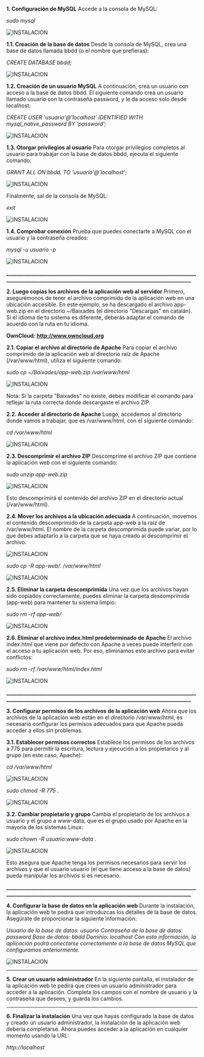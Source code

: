 **1. Configuración de MySQL**
Accede a la consola de MySQL:

*sudo mysql*

![INSTALACION](fotito01.png)


**1.1. Creación de la base de datos**
Desde la consola de MySQL, crea una base de datos llamada bbdd (o el nombre que prefieras):

*CREATE DATABASE bbdd;*

![INSTALACION](fotito02.png)


**1.2. Creación de un usuario MySQL**
A continuación, crea un usuario con acceso a la base de datos bbdd. El siguiente comando crea un usuario llamado usuario con la contraseña password, y le da acceso solo desde localhost:

*CREATE USER 'usuario'@'localhost' IDENTIFIED WITH mysql_native_password BY 'password';*

![INSTALACION](fotito03.png)


**1.3. Otorgar privilegios al usuario**
Para otorgar privilegios completos al usuario para trabajar con la base de datos bbdd, ejecuta el siguiente comando:

*GRANT ALL ON bbdd. TO 'usuario'@'localhost';*

![INSTALACION](fotito04.png)


Finalmente, sal de la consola de MySQL:

*exit*

![INSTALACION](fotito05.png)


**1.4. Comprobar conexión**
Prueba que puedes conectarte a MySQL con el usuario y la contraseña creados:

*mysql -u usuario -p*

![INSTALACION](fotito06.png)

**____________________________________________________________________________________________________________________________________________________**


**2. Luego copias los archivos de la aplicación web al servidor**
Primero, asegurémonos de tener el archivo comprimido de la aplicación web en una ubicación accesible. En este ejemplo, se ha descargado el archivo app-web.zip en el directorio ~/Baixades (el directorio "Descargas" en catalán). Si el idioma de tu sistema es diferente, deberás adaptar el comando de acuerdo con la ruta en tu idioma.

**OwnCloud: http://www.owncloud.org**

**2.1. Copiar el archivo al directorio de Apache**
Para copiar el archivo comprimido de la aplicación web al directorio raíz de Apache (/var/www/html), utiliza el siguiente comando:

*sudo cp ~/Baixades/app-web.zip /var/www/html*

![INSTALACION](fotito07.png)

Nota: Si la carpeta "Baixades" no existe, debes modificar el comando para reflejar la ruta correcta donde descargaste el archivo ZIP.


**2.2. Acceder al directorio de Apache**
Luego, accedemos al directorio donde vamos a trabajar, que es /var/www/html, con el siguiente comando:

*cd /var/www/html*

![INSTALACION](fotito08.png)

**2.3. Descomprimir el archivo ZIP**
Descomprime el archivo ZIP que contiene la aplicación web con el siguiente comando:

*sudo unzip app-web.zip*

![INSTALACION](fotito09.png)

Esto descomprimirá el contenido del archivo ZIP en el directorio actual (/var/www/html).


**2.4. Mover los archivos a la ubicación adecuada**
A continuación, movemos el contenido descomprimido de la carpeta app-web a la raíz de /var/www/html. El nombre de la carpeta descomprimida puede variar, por lo que debes adaptarlo a la carpeta que se haya creado al descomprimir el archivo.

![INSTALACION](fotito18.png)

*sudo cp -R app-web/. /var/www/html*

![INSTALACION](fotito10.png)

**2.5. Eliminar la carpeta descomprimida**
Una vez que los archivos hayan sido copiados correctamente, puedes eliminar la carpeta descomprimida (app-web) para mantener tu sistema limpio:

*sudo rm -rf app-web/*

![INSTALACION](fotito11.png)


**2.6. Eliminar el archivo index.html predeterminado de Apache**
El archivo index.html que viene por defecto con Apache a veces puede interferir con el acceso a tu aplicación web. Por eso, eliminamos este archivo para evitar conflictos:

*sudo rm -rf /var/www/html/index.html*

![INSTALACION](fotito12.png)

**____________________________________________________________________________________________________________________________________________________**

**3. Configurar permisos de los archivos de la aplicación web**
Ahora que los archivos de la aplicación web están en el directorio /var/www/html, es necesario configurar los permisos adecuados para que Apache pueda acceder a ellos sin problemas.


**3.1. Establecer permisos correctos**
Establece los permisos de los archivos a 775 para permitir la escritura, lectura y ejecución a los propietarios y al grupo (en este caso, Apache):

*cd /var/www/html*

![INSTALACION](fotito13.png)

*sudo chmod -R 775 .*

![INSTALACION](fotito14.png)


**3.2. Cambiar propietario y grupo**
Cambia el propietario de los archivos a usuario y el grupo a www-data, que es el grupo usado por Apache en la mayoría de los sistemas Linux:

*sudo chown -R usuario:www-data .*

![INSTALACION](fotito15.png)

Esto asegura que Apache tenga los permisos necesarios para servir los archivos y que el usuario usuario (el que tiene acceso a la base de datos) pueda manipular los archivos si es necesario.

**____________________________________________________________________________________________________________________________________________________**

**4. Configurar la base de datos en la aplicación web**
Durante la instalación, la aplicación web te pedirá que introduzcas los detalles de la base de datos. Asegúrate de proporcionar la siguiente información:

*Usuario de la base de datos: usuario*
*Contraseña de la base de datos: password*
*Base de datos: bbdd*
*Dominio: localhost*
*Con esta información, la aplicación podrá conectarse correctamente a la base de datos MySQL que configuramos anteriormente.*

![INSTALACION](fotito16.png)


____________________________________________________________________________________________________________________________________________________

**5. Crear un usuario administrador**
En la siguiente pantalla, el instalador de la aplicación web te pedirá que crees un usuario administrador para acceder a la aplicación. Completa los campos con el nombre de usuario y la contraseña que desees, y guarda los cambios.

____________________________________________________________________________________________________________________________________________________

**6. Finalizar la instalación**
Una vez que hayas configurado la base de datos y creado un usuario administrador, la instalación de la aplicación web debería completarse. Ahora puedes acceder a la aplicación en cualquier momento usando la URL:

*http://localhost*

